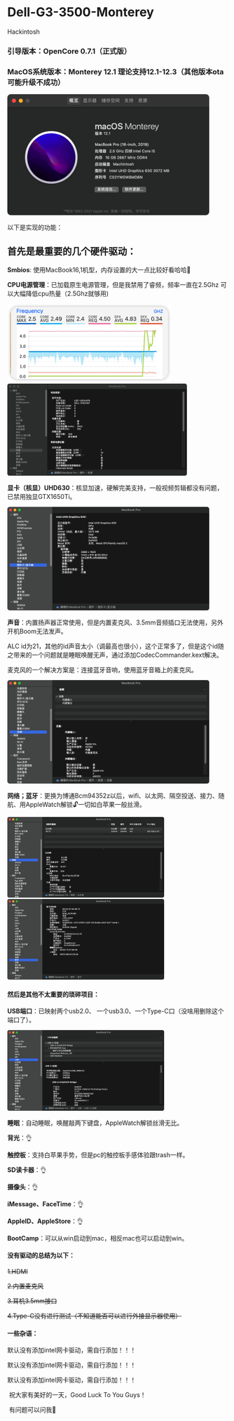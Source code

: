

# Dell-G3-3500-Monterey

Hackintosh 

### 引导版本：OpenCore 0.7.1（正式版）

### MacOS系统版本：Monterey 12.1   理论支持12.1-12.3（其他版本ota可能升级不成功）

<img src="https://github.com/Passenger-bee/Dell-G3-3500-Monterey/blob/main/README.assets/About.png?raw=true" alt="概览" style="zoom: 45%;" />

 以下是实现的功能：

##    **首先是最重要的几个硬件驱动：**

**Smbios**: 使用MacBook16,1机型，内存设置的大一点比较好看哈哈👻

**CPU电源管理**：已加载原生电源管理，但是我禁用了睿频，频率一直在2.5Ghz 可以大幅降低cpu热量（2.5Ghz就够用)

<img src="https://github.com/Passenger-bee/Dell-G3-3500/blob/main/README.assets/cpu%E9%A2%91%E7%8E%87.png?raw=true" alt="CPU频率" style="zoom: 45%;" />

<img src="https://github.com/Passenger-bee/Dell-G3-3500-Monterey/blob/main/README.assets/Battery.png?raw=true" alt="CPU频率" style="zoom: 40%;" />

**显卡（核显）UHD630**：核显加速，硬解完美支持，一般视频剪辑都没有问题，已禁用独显GTX1650Ti。

<img src="https://github.com/Passenger-bee/Dell-G3-3500-Monterey/blob/main/README.assets/%E6%98%BE%E5%8D%A1.png?raw=true" alt="图形卡-显示器" style="zoom:45%;" />

**声音**：内置扬声器正常使用，但是内置麦克风、3.5mm音频插口无法使用，另外开机Boom无法发声。

ALC id为21，其他的id声音太小（调最高也很小），这个正常多了，但是这个id随之带来的一个问题就是睡眠唤醒无声，通过添加CodecCommander.kext解决。

  麦克风的一个解决方案是：连接蓝牙音响，使用蓝牙音箱上的麦克风。

<img src="https://github.com/Passenger-bee/Dell-G3-3500-Monterey/blob/main/README.assets/%E5%A3%B0%E9%9F%B3.png?raw=true" alt="输出音量" style="zoom:45%;" />

**网络；蓝牙**：更换为博通Bcm94352z以后，wifi、以太网、隔空投送、接力、随航、用AppleWatch解锁🔓一切如白苹果一般丝滑。

<img src="https://github.com/Passenger-bee/Dell-G3-3500-Monterey/blob/main/README.assets/%E7%BD%91%E7%BB%9C.png?raw=true" alt="网络" style="zoom:35%;" />

<img src="https://github.com/Passenger-bee/Dell-G3-3500-Monterey/blob/main/README.assets/bluetooth.png?raw=true" alt="蓝牙" style="zoom:35%;" />

#### **然后是其他不太重要的琐碎项目：**

**USB端口**：已映射两个usb2.0、 一个usb3.0、一个Type-C口（没啥用删除这个端口了）。

<img src="https://github.com/Passenger-bee/Dell-G3-3500-Monterey/blob/main/README.assets/USB.png?raw=true" alt="USB映射" style="zoom:35%;" />

**睡眠**：自动睡眠，唤醒敲两下键盘，AppleWatch解锁丝滑无比。

**背光**：👌

**触控板**：支持白苹果手势，但是pc的触控板手感体验跟trash一样。

**SD读卡器**：👌

**摄像头**：👌

**iMessage、FaceTime**：👌

**AppleID、AppleStore**：👌

**BootCamp**：可以从win启动到mac，相反mac也可以启动到win。

 

#### **没有驱动的总结为以下：**

~~1.HDMI~~

~~2.内置麦克风~~

~~3.耳机3.5mm接口~~

~~4.Type-C没有进行测试（不知道能否可以进行外接显示器使用）~~



#### 一些杂语：

默认没有添加intel网卡驱动，需自行添加！！！

默认没有添加intel网卡驱动，需自行添加！！！

默认没有添加intel网卡驱动，需自行添加！！！

​    祝大家有美好的一天，Good Luck To You Guys！

​    有问题可以问我🤗

 

